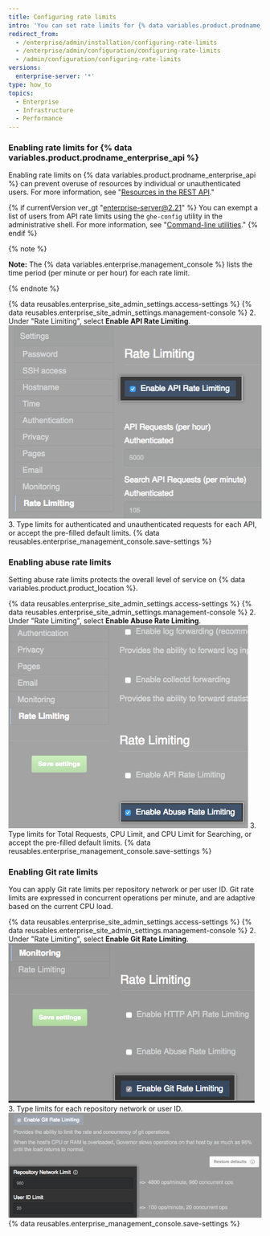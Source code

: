 ```yaml
---
title: Configuring rate limits
intro: 'You can set rate limits for {% data variables.product.prodname_ghe_server %} using the {% data variables.enterprise.management_console %}.'
redirect_from:
  - /enterprise/admin/installation/configuring-rate-limits
  - /enterprise/admin/configuration/configuring-rate-limits
  - /admin/configuration/configuring-rate-limits
versions:
  enterprise-server: '*'
type: how_to
topics:
  - Enterprise
  - Infrastructure
  - Performance
---
```

### Enabling rate limits for {% data variables.product.prodname_enterprise_api %}

Enabling rate limits on {% data variables.product.prodname_enterprise_api %} can prevent overuse of resources by individual or unauthenticated users. For more information, see "[Resources in the REST API](/rest/overview/resources-in-the-rest-api#rate-limiting)."

{% if currentVersion ver_gt "enterprise-server@2.21" %}
You can exempt a list of users from API rate limits using the `ghe-config` utility in the administrative shell. For more information, see "[Command-line utilities](/enterprise/admin/configuration/command-line-utilities#ghe-config)."
{% endif %}

{% note %}

**Note:** The {% data variables.enterprise.management_console %} lists the time period (per minute or per hour) for each rate limit.

{% endnote %}

{% data reusables.enterprise_site_admin_settings.access-settings %}
{% data reusables.enterprise_site_admin_settings.management-console %}
2. Under "Rate Limiting", select **Enable API Rate Limiting**.
![Checkbox for enabling API rate limiting](/assets/images/enterprise/management-console/api-rate-limits-checkbox.png)
3. Type limits for authenticated and unauthenticated requests for each API, or accept the pre-filled default limits.
{% data reusables.enterprise_management_console.save-settings %}

### Enabling abuse rate limits

Setting abuse rate limits protects the overall level of service on {% data variables.product.product_location %}.

{% data reusables.enterprise_site_admin_settings.access-settings %}
{% data reusables.enterprise_site_admin_settings.management-console %}
2. Under "Rate Limiting", select **Enable Abuse Rate Limiting**.
  ![Checkbox for enabling abuse rate limiting](/assets/images/enterprise/management-console/abuse-rate-limits-checkbox.png)
3. Type limits for Total Requests, CPU Limit, and CPU Limit for Searching, or accept the pre-filled default limits.
{% data reusables.enterprise_management_console.save-settings %}

### Enabling Git rate limits

You can apply Git rate limits per repository network or per user ID. Git rate limits are expressed in concurrent operations per minute, and are adaptive based on the current CPU load.

{% data reusables.enterprise_site_admin_settings.access-settings %}
{% data reusables.enterprise_site_admin_settings.management-console %}
2. Under "Rate Limiting", select **Enable Git Rate Limiting**.
![Checkbox for enabling Git rate limiting](/assets/images/enterprise/management-console/git-rate-limits-checkbox.png)
3. Type limits for each repository network or user ID.
  ![Fields for repository network and user ID limits](/assets/images/enterprise/management-console/example-git-rate-limits.png)
{% data reusables.enterprise_management_console.save-settings %}
